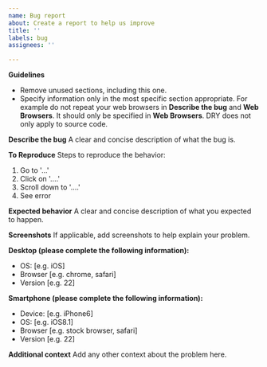 ```yaml
---
name: Bug report
about: Create a report to help us improve
title: ''
labels: bug
assignees: ''

---
```


**Guidelines**
- Remove unused sections, including this one.
- Specify information only in the most specific section appropriate. For example do not repeat your web browsers in **Describe the bug** and **Web Browsers**. It should only be specified in **Web Browsers**. DRY does not only apply to source code.

**Describe the bug**
A clear and concise description of what the bug is.

**To Reproduce**
Steps to reproduce the behavior:
1. Go to '...'
2. Click on '....'
3. Scroll down to '....'
4. See error

**Expected behavior**
A clear and concise description of what you expected to happen.

**Screenshots**
If applicable, add screenshots to help explain your problem.

**Desktop (please complete the following information):**
 - OS: [e.g. iOS]
 - Browser [e.g. chrome, safari]
 - Version [e.g. 22]

**Smartphone (please complete the following information):**
 - Device: [e.g. iPhone6]
 - OS: [e.g. iOS8.1]
 - Browser [e.g. stock browser, safari]
 - Version [e.g. 22]

**Additional context**
Add any other context about the problem here.
